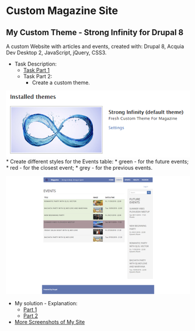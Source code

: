 # Custom Magazine Site
## My Custom Theme - Strong Infinity for Drupal 8

A custom Website with articles and events, created with: Drupal 8, Acquia Dev Desktop 2, JavaScript, jQuery, CSS3. 

* Task Description:
    * [Task Part 1](/documents/site-building-task.pdf)
    * Task Part 2:
        * Create a custom theme.
        
![Theme Screenshot](screenshots/my-custom-theme-strong-infinity.PNG)
        * Create different styles for the Events table:
            * green - for the future events;
            * red - for the closest event;
            * grey - for the previous events.

![Events Screenshot](screenshots/1-events-2018-08-08.png)

* My solution - Explanation:
    * [Part 1](/documents/Solution%20Part%201%20-%20Magazine%20website%20-%20my%20first%20Drupal%20website.docx)
    * [Part 2](/documents/Solution%20Part%202%20-%20Custom%20Site%20Strong%20Infinity.docx)
* [More Screenshots of My Site](screenshots/)
